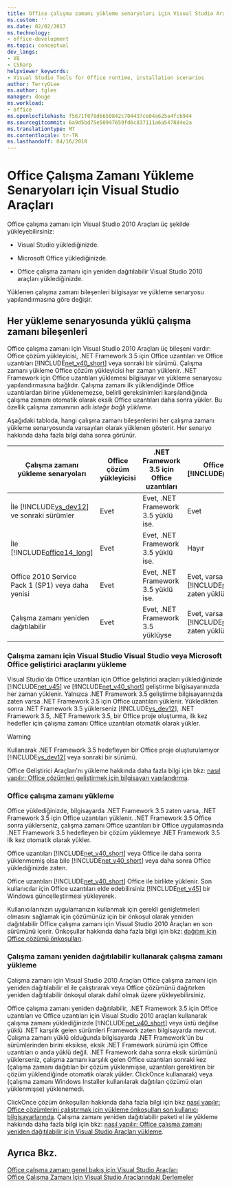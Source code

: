 ```yaml
---
title: Office çalışma zamanı yükleme senaryoları için Visual Studio Araçları | Microsoft Docs
ms.custom: ''
ms.date: 02/02/2017
ms.technology:
- office-development
ms.topic: conceptual
dev_langs:
- VB
- CSharp
helpviewer_keywords:
- Visual Studio Tools for Office runtime, installation scenarios
author: TerryGLee
ms.author: tglee
manager: douge
ms.workload:
- office
ms.openlocfilehash: f5671f078d6650842c704437ce04a625a4fcb944
ms.sourcegitcommit: 6a9d5bd75e50947659fd6c837111a6a547884e2a
ms.translationtype: MT
ms.contentlocale: tr-TR
ms.lasthandoff: 04/16/2018
---
```

# <a name="visual-studio-tools-for-office-runtime-installation-scenarios"></a>Office Çalışma Zamanı Yükleme Senaryoları için Visual Studio Araçları
  Office çalışma zamanı için Visual Studio 2010 Araçları üç şekilde yükleyebilirsiniz:  
  
-   Visual Studio yüklediğinizde.  
  
-   Microsoft Office yüklediğinizde.  
  
-   Office çalışma zamanı için yeniden dağıtılabilir Visual Studio 2010 araçları yüklediğinizde.  
  
 Yüklenen çalışma zamanı bileşenleri bilgisayar ve yükleme senaryosu yapılandırmasına göre değişir.  
  
## <a name="runtime-components-that-are-installed-in-each-installation-scenario"></a>Her yükleme senaryosunda yüklü çalışma zamanı bileşenleri  
 Office çalışma zamanı için Visual Studio 2010 Araçları üç bileşeni vardır: Office çözüm yükleyicisi, .NET Framework 3.5 için Office uzantıları ve Office uzantıları [!INCLUDE[net_v40_short](../sharepoint/includes/net-v40-short-md.md)] veya sonraki bir sürümü. Çalışma zamanı yükleme Office çözüm yükleyicisi her zaman yüklenir. .NET Framework için Office uzantıları yüklemesi bilgisayar ve yükleme senaryosu yapılandırmasına bağlıdır. Çalışma zamanı ilk yüklendiğinde Office uzantılardan birine yüklenemezse, belirli gereksinimleri karşılandığında çalışma zamanı otomatik olarak eksik Office uzantıları daha sonra yükler. Bu özellik çalışma zamanının adlı *isteğe bağlı yükleme*.  
  
 Aşağıdaki tabloda, hangi çalışma zamanı bileşenlerini her çalışma zamanı yükleme senaryosunda varsayılan olarak yüklenen gösterir. Her senaryo hakkında daha fazla bilgi daha sonra görünür.  
  
|Çalışma zamanı yükleme senaryoları|Office çözüm yükleyicisi|.NET Framework 3.5 için Office uzantıları|Office uzantıları [!INCLUDE[net_v40_short](../sharepoint/includes/net-v40-short-md.md)]|Office uzantıları [!INCLUDE[net_v45](../vsto/includes/net-v45-md.md)]|  
|-----------------------------------|----------------------------|--------------------------------------------------|---------------------------------------------------------------------------------------|---------------------------------------------------------------------------|  
|İle [!INCLUDE[vs_dev12](../vsto/includes/vs-dev12-md.md)] ve sonraki sürümler|Evet|Evet, .NET Framework 3.5 yüklü ise.|Evet|Evet|  
|İle [!INCLUDE[office14_long](../vsto/includes/office14-long-md.md)]|Evet|Evet, .NET Framework 3.5 yüklü ise.|Hayır|Hayır|  
|Office 2010 Service Pack 1 (SP1) veya daha yenisi|Evet|Evet, .NET Framework 3.5 yüklü ise.|Evet, varsa [!INCLUDE[net_v40_short](../sharepoint/includes/net-v40-short-md.md)] zaten yüklü.|Hayır|  
|Çalışma zamanı yeniden dağıtılabilir|Evet|Evet, .NET Framework 3.5 yüklüyse|Evet, varsa [!INCLUDE[net_v40_short](../sharepoint/includes/net-v40-short-md.md)] zaten yüklü.|Evet, varsa [!INCLUDE[net_v45](../vsto/includes/net-v45-md.md)] zaten yüklü.|  
  
### <a name="installing-the-runtime-with-visual-studio-or-the-microsoft-office-developer-tools-for-visual-studio"></a>Çalışma zamanı için Visual Studio Visual Studio veya Microsoft Office geliştirici araçlarını yükleme  
 Visual Studio'da Office uzantıları için Office geliştirici araçları yüklediğinizde [!INCLUDE[net_v45](../vsto/includes/net-v45-md.md)] ve [!INCLUDE[net_v40_short](../sharepoint/includes/net-v40-short-md.md)] geliştirme bilgisayarınızda her zaman yüklenir. Yalnızca .NET Framework 3.5 geliştirme bilgisayarınızda zaten varsa .NET Framework 3.5 için Office uzantıları yüklenir. Yükledikten sonra .NET Framework 3.5 yüklerseniz [!INCLUDE[vs_dev12](../vsto/includes/vs-dev12-md.md)], .NET Framework 3.5, .NET Framework 3.5, bir Office proje oluşturma, ilk kez hedefler için çalışma zamanı Office uzantıları otomatik olarak yükler.  
  
> [!WARNING]  
>  Kullanarak .NET Framework 3.5 hedefleyen bir Office proje oluşturulamıyor [!INCLUDE[vs_dev12](../vsto/includes/vs-dev12-md.md)] veya sonraki bir sürümü.  
  
 Office Geliştirici Araçları'nı yükleme hakkında daha fazla bilgi için bkz: [nasıl yapılır: Office çözümleri geliştirmek için bilgisayarı yapılandırma](../vsto/how-to-configure-a-computer-to-develop-office-solutions.md).  
  
### <a name="installing-the-runtime-with-office"></a>Office çalışma zamanı yükleme  
 Office yüklediğinizde, bilgisayarda .NET Framework 3.5 zaten varsa, .NET Framework 3.5 için Office uzantıları yüklenir. .NET Framework 3.5 Office sonra yüklerseniz, çalışma zamanı Office uzantıları bir Office uygulamasında .NET Framework 3.5 hedefleyen bir çözüm yüklemeye .NET Framework 3.5 ilk kez otomatik olarak yükler.  
  
 Office uzantıları [!INCLUDE[net_v40_short](../sharepoint/includes/net-v40-short-md.md)] veya Office ile daha sonra yüklenmemiş olsa bile [!INCLUDE[net_v40_short](../sharepoint/includes/net-v40-short-md.md)] veya daha sonra Office yüklediğinizde zaten.  
  
 Office uzantıları [!INCLUDE[net_v40_short](../sharepoint/includes/net-v40-short-md.md)] Office ile birlikte yüklenir. Son kullanıcılar için Office uzantıları elde edebilirsiniz [!INCLUDE[net_v45](../vsto/includes/net-v45-md.md)] bir Windows güncelleştirmesi yükleyerek.  
  
 Kullanıcılarınızın uygulamanızın kullanmak için gerekli genişletmeleri olmasını sağlamak için çözümünüz için bir önkoşul olarak yeniden dağıtılabilir Office çalışma zamanı için Visual Studio 2010 Araçları en son sürümünü içerir. Önkoşullar hakkında daha fazla bilgi için bkz: [dağıtım için Office çözümü önkoşulları](http://msdn.microsoft.com/en-us/9f672809-43a3-40a1-9057-397ce3b5126e).  
  
### <a name="installing-the-runtime-by-using-the-runtime-redistributable"></a>Çalışma zamanı yeniden dağıtılabilir kullanarak çalışma zamanı yükleme  
 Çalışma zamanı için Visual Studio 2010 Araçları Office çalışma zamanı için yeniden dağıtılabilir el ile çalıştırarak veya Office çözümünü dağıtırken yeniden dağıtılabilir önkoşul olarak dahil olmak üzere yükleyebilirsiniz.  
  
 Office çalışma zamanı yeniden dağıtılabilir, .NET Framework 3.5 için Office uzantıları ve Office uzantıları için Visual Studio 2010 araçları kullanarak çalışma zamanı yüklediğinizde [!INCLUDE[net_v40_short](../sharepoint/includes/net-v40-short-md.md)] veya üstü değilse yüklü .NET karşılık gelen sürümleri Framework zaten bilgisayarda mevcut. Çalışma zamanı yüklü olduğunda bilgisayarda .NET Framework'ün bu sürümlerinden birini eksikse, eksik .NET Framework sürümü için Office uzantıları o anda yüklü değil. .NET Framework daha sonra eksik sürümünü yüklerseniz, çalışma zamanı karşılık gelen Office uzantıları sonraki kez (çalışma zamanı dağıtılan bir çözüm yüklenmişse, uzantıları gerektiren bir çözüm yüklendiğinde otomatik olarak yükler. ClickOnce kullanarak) veya (çalışma zamanı Windows Installer kullanılarak dağıtılan çözümü olan yüklenmişse) yüklenemedi.  
  
 ClickOnce çözüm önkoşulları hakkında daha fazla bilgi için bkz [nasıl yapılır: Office çözümlerini çalıştırmak için yükleme önkoşulları son kullanıcı bilgisayarlarında](http://msdn.microsoft.com/en-us/74dd2c52-838f-4abf-b2b4-4d7b0c2a0a98). Çalışma zamanı yeniden dağıtılabilir paketi el ile yükleme hakkında daha fazla bilgi için bkz: [nasıl yapılır: Office çalışma zamanı yeniden dağıtılabilir için Visual Studio Araçları yükleme](../vsto/how-to-install-the-visual-studio-tools-for-office-runtime-redistributable.md).  
  
## <a name="see-also"></a>Ayrıca Bkz.  
 [Office çalışma zamanı genel bakış için Visual Studio Araçları](../vsto/visual-studio-tools-for-office-runtime-overview.md)   
 [Office Çalışma Zamanı İçin Visual Studio Araçlarındaki Derlemeler](../vsto/assemblies-in-the-visual-studio-tools-for-office-runtime.md)  
  
  
